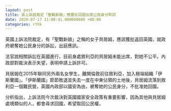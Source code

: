 ```yaml
---
layout: post
title: 英上訴庭裁定「聖戰新娘」應獲批回國出席公民身分聆訊
date: 2020-07-17 11:00:41.000000000 +08:00
categories: rthk
---
```


英國上訴法院裁定，有「聖戰新娘」之稱的女子貝居姆，應該獲批返回英國，就政府褫奪她公民身分的訴訟，出庭應訊。

法官說相關訴訟在英國進行，目前身處敘利亞的貝居姆未能出席，對她不公平。內政部對裁決表示失望，表明申請上訴許可。

貝居姆在2015年聯同另外兩名女學生，離開倫敦前往敘利亞，加入極端組織「伊斯蘭國」。「伊斯蘭國」節節敗退並失去一度在中東佔領的土地後，貝居姆流落到敘利亞一個難民營，英國內政部以國安為由，褫奪她的公民身分，不批准她回國。

分析指出，上訴法院今次裁決對英國國家安全政策有重要影響，因為其他與貝居姆處境類似的人，都會尋求回國，希望取回公民權。
